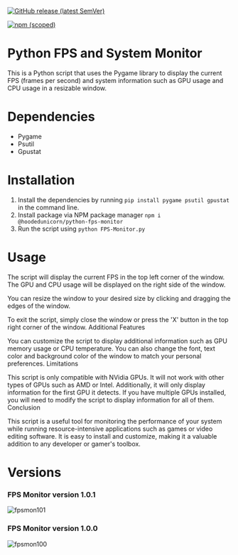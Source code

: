 [![GitHub release (latest SemVer)](https://img.shields.io/github/v/release/HoodedUnicorn/Python-FPS-Monitor?color=gree&label=Github)](https://github.com/HoodedUnicorn/Python-FPS-Monitor/releases)

[![npm (scoped)](https://img.shields.io/npm/v/@hoodedunicorn/python-fps-monitor?color=red)](https://www.npmjs.com/package/python-fps-monitor)


# Python FPS and System Monitor

This is a Python script that uses the Pygame library to display the current FPS (frames per second) and system information such as GPU usage and CPU usage in a resizable window.
<br>
<h1>Dependencies</h1>

   * Pygame
   * Psutil
   * Gpustat

<h1>Installation</h1>

 1. Install the dependencies by running `pip install pygame psutil gpustat` in the command line. <br>
 2. Install package via NPM package manager `npm i @hoodedunicorn/python-fps-monitor` <br>
 3. Run the script using `python FPS-Monitor.py`

<h1>Usage</h1>

The script will display the current FPS in the top left corner of the window. The GPU and CPU usage will be displayed on the right side of the window.

You can resize the window to your desired size by clicking and dragging the edges of the window.

To exit the script, simply close the window or press the 'X' button in the top right corner of the window.
Additional Features

You can customize the script to display additional information such as GPU memory usage or CPU temperature. You can also change the font, text color and background color of the window to match your personal preferences.
Limitations

This script is only compatible with NVidia GPUs. It will not work with other types of GPUs such as AMD or Intel. Additionally, it will only display information for the first GPU it detects. If you have multiple GPUs installed, you will need to modify the script to display information for all of them.
Conclusion

This script is a useful tool for monitoring the performance of your system while running resource-intensive applications such as games or video editing software. It is easy to install and customize, making it a valuable addition to any developer or gamer's toolbox.

<h1>Versions</h1>

<h3>FPS Monitor version 1.0.1</h3>

![fpsmon101](https://user-images.githubusercontent.com/68126304/215294225-68794013-7587-4482-b29c-59bf37cabce5.PNG)

<h3>FPS Monitor version 1.0.0</h3>

![fpsmon100](https://user-images.githubusercontent.com/68126304/215294191-982f19c5-c9e5-441d-8929-cf3a4285fc5f.PNG)
